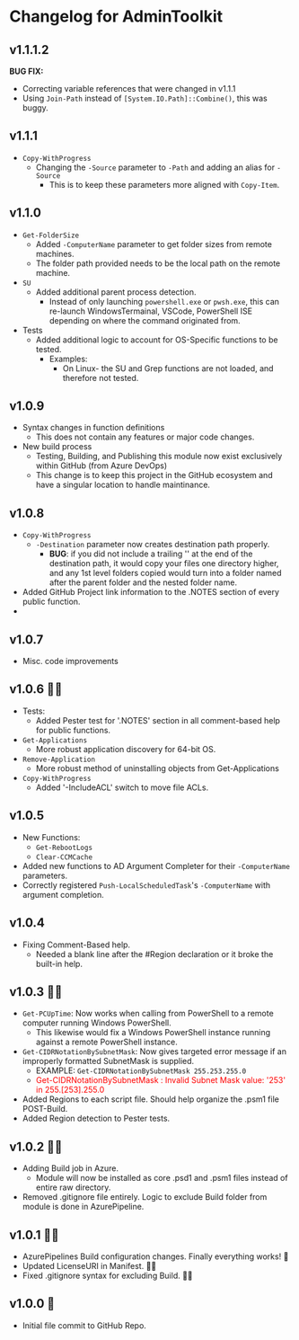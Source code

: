 # Changelog for AdminToolkit


## v1.1.1.2
**BUG FIX:**
  + Correcting variable references that were changed in v1.1.1
  + Using `Join-Path` instead of `[System.IO.Path]::Combine()`, this was buggy.
## v1.1.1
+ `Copy-WithProgress`
  + Changing the `-Source` parameter to `-Path` and adding an alias for `-Source`
    + This is to keep these parameters more aligned with `Copy-Item`.

## v1.1.0
+ `Get-FolderSize`
  + Added `-ComputerName` parameter to get folder sizes from remote machines.
  + The folder path provided needs to be the local path on the remote machine.
+ `SU`
  + Added additional parent process detection.
    + Instead of only launching `powershell.exe` or `pwsh.exe`, this can re-launch WindowsTermainal, VSCode, PowerShell ISE depending on where the command originated from.
+ Tests
  + Added additional logic to account for OS-Specific functions to be tested.
    + Examples:
      + On Linux- the SU and Grep functions are not loaded, and therefore not tested.

## v1.0.9
+ Syntax changes in function definitions
  + This does not contain any features or major code changes.
+ New build process
  + Testing, Building, and Publishing this module now exist exclusively within GitHub (from Azure DevOps)
  + This change is to keep this project in the GitHub ecosystem and have a singular location to handle maintinance.

## v1.0.8
+ `Copy-WithProgress`
  + `-Destination` parameter now creates destination path properly.
    + **BUG**: if you did not include a trailing '\' at the end of the destination path, it would copy your files one directory higher, and any 1st level folders copied would turn into a folder named after the parent folder and the nested folder name.
+ Added GitHub Project link information to the .NOTES section of every public function.
+ 
## v1.0.7
+ Misc. code improvements

## v1.0.6 🏈🏈
+ Tests:
  + Added Pester test for '.NOTES' section in all comment-based help for public functions.
+ `Get-Applications`
  + More robust application discovery for 64-bit OS.
+ `Remove-Application`
  + More robust method of uninstalling objects from Get-Applications
+ `Copy-WithProgress`
  + Added '-IncludeACL' switch to move file ACLs.

## v1.0.5
+ New Functions:
  + `Get-RebootLogs`
  + `Clear-CCMCache`
+ Added new functions to AD Argument Completer for their `-ComputerName` parameters.
+ Correctly registered `Push-LocalScheduledTask`'s `-ComputerName` with argument completion.

## v1.0.4
+ Fixing Comment-Based help.
  + Needed a blank line after the #Region declaration or it broke the built-in help.

## v1.0.3 🐱‍🚀
+ `Get-PCUpTime`: Now works when calling from PowerShell to a remote computer running Windows PowerShell.
    + This likewise would fix a Windows PowerShell instance running against a remote PowerShell instance.
+ `Get-CIDRNotationBySubnetMask`: Now gives targeted error message if an improperly formatted SubnetMask is supplied.
    + EXAMPLE: `Get-CIDRNotationBySubnetMask 255.253.255.0`
    + <span style="color:red">Get-CIDRNotationBySubnetMask : Invalid Subnet Mask value: '253' in 255.\[253\].255.0</span>
+ Added Regions to each script file. Should help organize the .psm1 file POST-Build.
+ Added Region detection to Pester tests.

## v1.0.2 🐱‍🏍
+ Adding Build job in Azure.
    + Module will now be installed as core .psd1 and .psm1 files instead of entire raw directory.
+ Removed .gitignore file entirely. Logic to exclude Build folder from module is done in AzurePipeline.

## v1.0.1 🐱‍👤
+ AzurePipelines Build configuration changes. Finally everything works! 🤣
+ Updated LicenseURI in Manifest. 🤦‍♂️
+ Fixed .gitignore syntax for excluding Build. 🤦‍♂️

## v1.0.0 🎉
+ Initial file commit to GitHub Repo.

